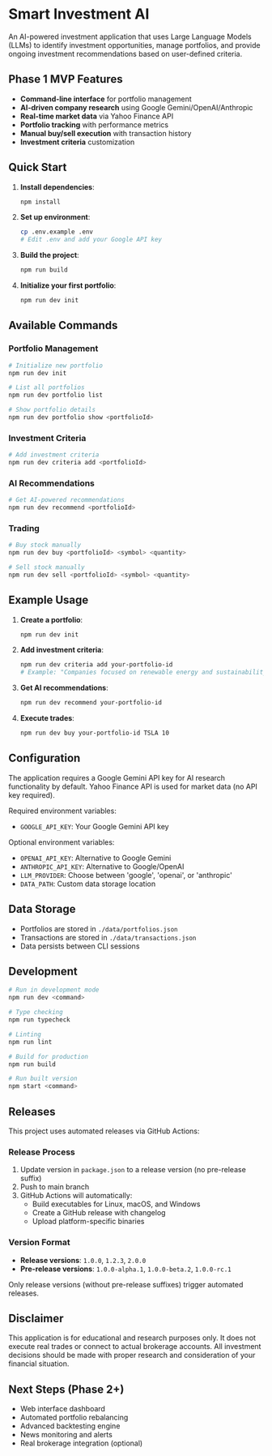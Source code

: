 # Smart Investment AI

An AI-powered investment application that uses Large Language Models (LLMs) to identify investment opportunities, manage portfolios, and provide ongoing investment recommendations based on user-defined criteria.

## Phase 1 MVP Features

- **Command-line interface** for portfolio management
- **AI-driven company research** using Google Gemini/OpenAI/Anthropic
- **Real-time market data** via Yahoo Finance API
- **Portfolio tracking** with performance metrics
- **Manual buy/sell execution** with transaction history
- **Investment criteria** customization

## Quick Start

1. **Install dependencies**:
   ```bash
   npm install
   ```

2. **Set up environment**:
   ```bash
   cp .env.example .env
   # Edit .env and add your Google API key
   ```

3. **Build the project**:
   ```bash
   npm run build
   ```

4. **Initialize your first portfolio**:
   ```bash
   npm run dev init
   ```

## Available Commands

### Portfolio Management
```bash
# Initialize new portfolio
npm run dev init

# List all portfolios
npm run dev portfolio list

# Show portfolio details
npm run dev portfolio show <portfolioId>
```

### Investment Criteria
```bash
# Add investment criteria
npm run dev criteria add <portfolioId>
```

### AI Recommendations
```bash
# Get AI-powered recommendations
npm run dev recommend <portfolioId>
```

### Trading
```bash
# Buy stock manually
npm run dev buy <portfolioId> <symbol> <quantity>

# Sell stock manually  
npm run dev sell <portfolioId> <symbol> <quantity>
```

## Example Usage

1. **Create a portfolio**:
   ```bash
   npm run dev init
   ```

2. **Add investment criteria**:
   ```bash
   npm run dev criteria add your-portfolio-id
   # Example: "Companies focused on renewable energy and sustainability"
   ```

3. **Get AI recommendations**:
   ```bash
   npm run dev recommend your-portfolio-id
   ```

4. **Execute trades**:
   ```bash
   npm run dev buy your-portfolio-id TSLA 10
   ```

## Configuration

The application requires a Google Gemini API key for AI research functionality by default. Yahoo Finance API is used for market data (no API key required).

Required environment variables:
- `GOOGLE_API_KEY`: Your Google Gemini API key

Optional environment variables:
- `OPENAI_API_KEY`: Alternative to Google Gemini
- `ANTHROPIC_API_KEY`: Alternative to Google/OpenAI
- `LLM_PROVIDER`: Choose between 'google', 'openai', or 'anthropic'
- `DATA_PATH`: Custom data storage location

## Data Storage

- Portfolios are stored in `./data/portfolios.json`
- Transactions are stored in `./data/transactions.json`
- Data persists between CLI sessions

## Development

```bash
# Run in development mode
npm run dev <command>

# Type checking
npm run typecheck

# Linting
npm run lint

# Build for production
npm run build

# Run built version
npm start <command>
```

## Releases

This project uses automated releases via GitHub Actions:

### Release Process
1. Update version in `package.json` to a release version (no pre-release suffix)
2. Push to main branch
3. GitHub Actions will automatically:
   - Build executables for Linux, macOS, and Windows
   - Create a GitHub release with changelog
   - Upload platform-specific binaries

### Version Format
- **Release versions**: `1.0.0`, `1.2.3`, `2.0.0`
- **Pre-release versions**: `1.0.0-alpha.1`, `1.0.0-beta.2`, `1.0.0-rc.1`

Only release versions (without pre-release suffixes) trigger automated releases.

## Disclaimer

This application is for educational and research purposes only. It does not execute real trades or connect to actual brokerage accounts. All investment decisions should be made with proper research and consideration of your financial situation.

## Next Steps (Phase 2+)

- Web interface dashboard
- Automated portfolio rebalancing
- Advanced backtesting engine
- News monitoring and alerts
- Real brokerage integration (optional)